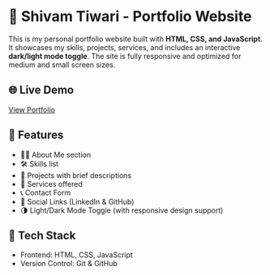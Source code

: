 # 💼 Shivam Tiwari - Portfolio Website


This is my personal portfolio website built with **HTML, CSS, and JavaScript**. It showcases my skills, projects, services, and includes an interactive **dark/light mode toggle**. The site is fully responsive and optimized for medium and small screen sizes.

## 🌐 Live Demo
[View Portfolio](https://panditshivamportfolio.netlify.app/)  

## 📌 Features

- 🧑‍💻 About Me section
- 🛠️ Skills list
- 📂 Projects with brief descriptions
- 💼 Services offered
- 📞 Contact Form
- 🔗 Social Links (LinkedIn & GitHub)
- 🌗 Light/Dark Mode Toggle (with responsive design support)

## 🔧 Tech Stack

- Frontend: HTML, CSS, JavaScript
- Version Control: Git & GitHub
